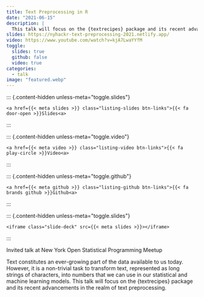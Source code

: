```yaml
---
title: Text Preprocessing in R
date: "2021-06-15"
description: |
  This talk will focus on the {textrecipes} package and its recent advancements in the realm of text preprocessing.
slides: https://nyhackr-text-preprocessing-2021.netlify.app/
video: https://www.youtube.com/watch?v=kjA7LwaYYfM
toggle:
  slides: true
  github: false
  video: true
categories:
  - talk
image: "featured.webp"
---
```





::: {.content-hidden unless-meta="toggle.slides"}



```{=html}
<a href={{< meta slides >}} class="listing-slides btn-links">{{< fa door-open >}}Slides<a>
```



:::

::: {.content-hidden unless-meta="toggle.video"}



```{=html}
<a href={{< meta video >}} class="listing-video btn-links">{{< fa play-circle >}}Video<a>
```



:::

::: {.content-hidden unless-meta="toggle.github"}



```{=html}
<a href={{< meta github >}} class="listing-github btn-links">{{< fa brands github >}}Github<a>
```



:::

::: {.content-hidden unless-meta="toggle.slides"}



```{=html}
<iframe class="slide-deck" src={{< meta slides >}}></iframe>
```



:::



Invited talk at New York Open Statistical Programming Meetup

Text constitutes an ever-growing part of the data available to us today. However, it is a non-trivial task to transform text, represented as long strings of characters, into numbers that we can use in our statistical and machine learning models. This talk will focus on the {textrecipes} package and its recent advancements in the realm of text preprocessing.
